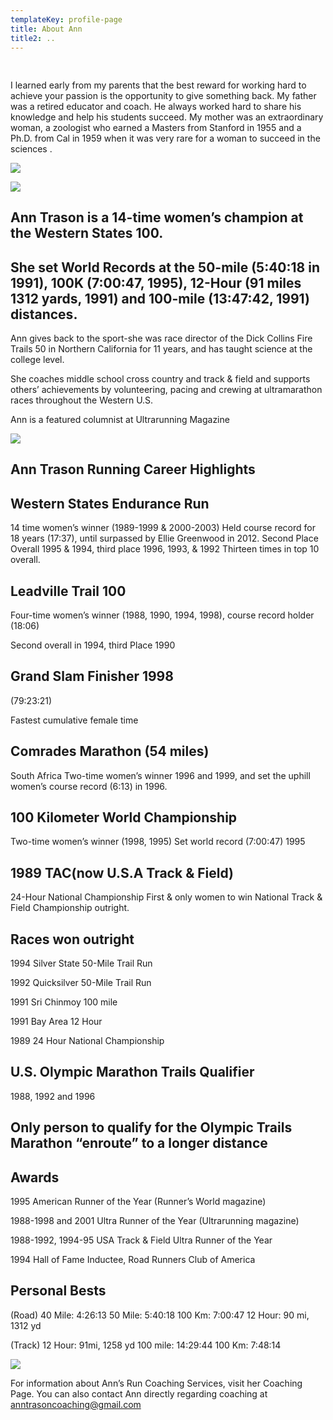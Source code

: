 ```yaml
---
templateKey: profile-page
title: About Ann
title2: ..
---
```

## 

```

```

I learned early from my parents that the best reward for working hard to achieve your passion is the opportunity to give something back. My father was a retired educator and coach.  He always worked hard to share his knowledge and help his students succeed. My mother was an extraordinary woman, a zoologist who earned a Masters from Stanford in 1955 and a Ph.D. from Cal in 1959 when it was very rare for a woman to succeed in the sciences .

![](/img/ann-with-mum2.jpg)

![](/img/mom-ann-western-states-100-mile-1989.jpg)

## 

## 

## Ann Trason is a 14-time women’s champion at the Western States 100.

## She set World Records at the 50-mile (5:40:18 in 1991), 100K (7:00:47, 1995), 12-Hour (91 miles 1312 yards, 1991) and 100-mile (13:47:42, 1991) distances.

Ann gives back to the sport-she was race director of the Dick Collins Fire Trails 50 in Northern California for 11 years, and has taught science at the college level.

She coaches middle school cross country and track & field and supports others’ achievements by volunteering, pacing and crewing at ultramarathon races throughout the Western U.S.

Ann is a featured columnist at Ultrarunning Magazine

![](/img/shoes.jpg)

## Ann Trason Running Career Highlights



## Western States Endurance Run

14 time women’s winner (1989-1999 & 2000-2003) Held course record for 18 years (17:37), until surpassed by Ellie Greenwood in 2012. Second Place Overall 1995 & 1994, third place 1996, 1993, & 1992 Thirteen times in top 10 overall.



## Leadville Trail 100

Four-time women’s winner (1988, 1990, 1994, 1998), course record holder (18:06)

Second overall in 1994, third Place 1990



## Grand Slam Finisher 1998

(79:23:21)


Fastest cumulative female time



## Comrades Marathon (54 miles)

South Africa Two-time women’s winner 1996 and 1999, and set the uphill women’s course record (6:13) in 1996.



## 100 Kilometer World Championship

Two-time women’s winner (1998, 1995) Set world record (7:00:47) 1995



## 1989 TAC(now U.S.A Track & Field)

24-Hour National Championship First & only women to win National Track & Field Championship outright.



## Races won outright

1994 Silver State 50-Mile Trail Run

1992 Quicksilver 50-Mile Trail Run

1991 Sri Chinmoy 100 mile

1991 Bay Area 12 Hour

1989 24 Hour National Championship



## U.S. Olympic Marathon Trails Qualifier

1988, 1992 and 1996



## Only person to qualify for the Olympic Trails Marathon “enroute” to a longer distance



## Awards

1995 American Runner of the Year (Runner’s World magazine)

1988-1998 and 2001 Ultra Runner of the Year (Ultrarunning magazine)

1988-1992, 1994-95 USA Track & Field Ultra Runner of the Year

1994 Hall of Fame Inductee, Road Runners Club of America



## Personal Bests

(Road) 40 Mile: 4:26:13 50 Mile: 5:40:18 100 Km: 7:00:47 12 Hour: 90 mi, 1312 yd

(Track) 12 Hour: 91mi, 1258 yd 100 mile: 14:29:44 100 Km: 7:48:14

![](/img/ann-with-group.jpg)


For information about Ann’s Run Coaching Services, visit her Coaching Page. You can also contact Ann directly regarding coaching at anntrasoncoaching@gmail.com
